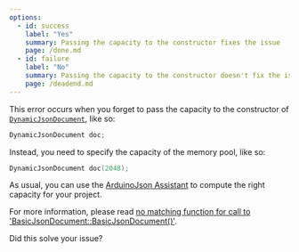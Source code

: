 ```yaml
---
options:
  - id: success
    label: "Yes"
    summary: Passing the capacity to the constructor fixes the issue
    page: /done.md
  - id: failure
    label: "No"
    summary: Passing the capacity to the constructor doesn't fix the issue
    page: /deadend.md
---
```


This error occurs when you forget to pass the capacity to the constructor of [`DynamicJsonDocument`](/v6/api/dynamicjsondocument/), like so:

```c++
DynamicJsonDocument doc;
```

Instead, you need to specify the capacity of the memory pool, like so:

```c++
DynamicJsonDocument doc(2048);
```

As usual, you can use the [ArduinoJson Assistant](/v6/assistant/) to compute the right capacity for your project.

For more information, please read [no matching function for call to 'BasicJsonDocument::BasicJsonDocument()'](/v6/error/no-matching-function-for-call-to-basicjsondocument-basicjsondocument/).

Did this solve your issue?
